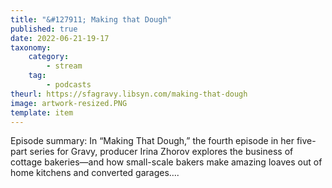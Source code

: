 ```yaml
---
title: "&#127911; Making that Dough"
published: true
date: 2022-06-21-19-17
taxonomy:
    category:
        - stream
    tag:
        - podcasts
theurl: https://sfagravy.libsyn.com/making-that-dough
image: artwork-resized.PNG
template: item
---
```


Episode summary: In &ldquo;Making That Dough,&rdquo; the fourth episode in her five-part series for Gravy, producer Irina Zhorov explores the business of cottage bakeries&mdash;and how small-scale bakers make amazing loaves out of home kitchens and converted garages&hellip;.
